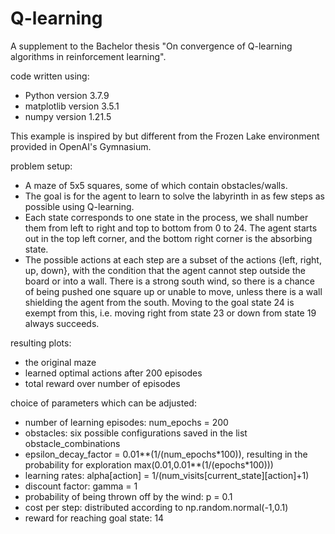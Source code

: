 # Q-learning

A supplement to the Bachelor thesis "On convergence of Q-learning algorithms in reinforcement learning".

code written using:
* Python version 3.7.9
* matplotlib version 3.5.1
* numpy version 1.21.5

This example is inspired by but different from the Frozen Lake environment provided in OpenAI's Gymnasium.

problem setup:
* A maze of 5x5 squares, some of which contain obstacles/walls.
* The goal is for the agent to learn to solve the labyrinth in as few steps as possible using Q-learning.
* Each state corresponds to one state in the process, we shall number them from left to right and top to bottom from 0 to 24. The agent starts out in the top left corner, and the bottom right corner is the absorbing state.
* The possible actions at each step are a subset of the actions {left, right, up, down}, with the condition that the agent cannot step outside the board or into a wall. There is a strong south wind, so there is a chance of being pushed one square up or unable to move, unless there is a wall shielding the agent from the south. Moving to the goal state 24 is exempt from this, i.e. moving right from state 23 or down from state 19 always succeeds.

resulting plots:
* the original maze
* learned optimal actions after 200 episodes
* total reward over number of episodes
	
choice of parameters which can be adjusted:
* number of learning episodes: num_epochs = 200
* obstacles: six possible configurations saved in the list obstacle_combinations
* epsilon_decay_factor = 0.01**(1/(num_epochs\*100)), resulting in the probability for exploration max(0.01,0.01**(1/(epochs\*100)))
* learning rates: alpha[action] = 1/(num_visits[current_state][action]+1)
* discount factor: gamma = 1
* probability of being thrown off by the wind: p = 0.1
* cost per step: distributed according to np.random.normal(-1,0.1)
* reward for reaching goal state: 14
